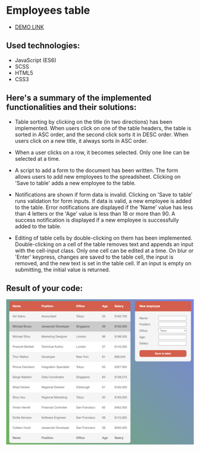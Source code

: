 # Employees table

- [DEMO LINK](https://mykhailoshchuka.github.io/js_employees_table_DOM/)


## Used technologies:
- JavaScript (ES6)
- SCSS
- HTML5
- CSS3

## Here's a summary of the implemented functionalities and their solutions:

- Table sorting by clicking on the title (in two directions) has been implemented. When users click on one of the table headers, the table is sorted in ASC order, and the second click sorts it in DESC order. When users click on a new title, it always sorts in ASC order.

- When a user clicks on a row, it becomes selected. Only one line can be selected at a time.

- A script to add a form to the document has been written. The form allows users to add new employees to the spreadsheet. Clicking on 'Save to table' adds a new employee to the table.

- Notifications are shown if form data is invalid. Clicking on 'Save to table' runs validation for form inputs. If data is valid, a new employee is added to the table. Error notifications are displayed if the 'Name' value has less than 4 letters or the 'Age' value is less than 18 or more than 90. A success notification is displayed if a new employee is successfully added to the table.

- Editing of table cells by double-clicking on them has been implemented. Double-clicking on a cell of the table removes text and appends an input with the cell-input class. Only one cell can be edited at a time. On blur or 'Enter' keypress, changes are saved to the table cell, the input is removed, and the new text is set in the table cell. If an input is empty on submitting, the initial value is returned.

## Result of your code:
![Result](./images/result.png)

